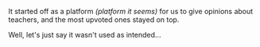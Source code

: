 It started off as a platform *(platform it seems)* for us to give opinions about teachers, and the most upvoted ones stayed on top.  

Well, let's just say it wasn't used as intended...
